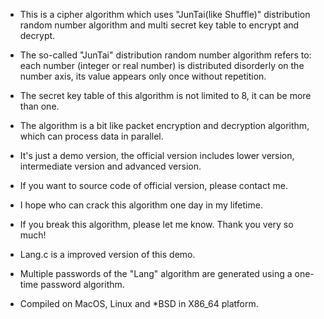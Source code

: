 * This is a cipher algorithm which uses "JunTai(like Shuffle)" distribution random number algorithm and multi secret key table to encrypt and decrypt.
* The so-called "JunTai" distribution random number algorithm refers to: each number (integer or real number) is distributed disorderly on the number axis, its value appears only once without repetition.
* The secret key table of this algorithm is not limited to 8, it can be more than one.
* The algorithm is a bit like packet encryption and decryption algorithm, which can process data in parallel.

* It's just a demo version, the official version includes lower version, intermediate version and advanced version.
* If you want to source code of official version, please contact me.
* I hope who can crack this algorithm one day in my lifetime.
* If you break this algorithm, please let me know. Thank you very so much!

* Lang.c is a improved version of this demo.
* Multiple passwords of the "Lang" algorithm are generated using a one-time password algorithm.

* Compiled on MacOS, Linux and *BSD in X86_64 platform.
